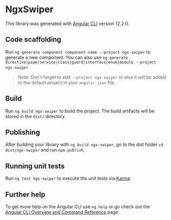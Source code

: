 # NgxSwiper

This library was generated with [Angular CLI](https://github.com/angular/angular-cli) version 12.2.0.

## Code scaffolding

Run `ng generate component component-name --project ngx-swiper` to generate a new component. You can also use `ng generate directive|pipe|service|class|guard|interface|enum|module --project ngx-swiper`.
> Note: Don't forget to add `--project ngx-swiper` or else it will be added to the default project in your `angular.json` file. 

## Build

Run `ng build ngx-swiper` to build the project. The build artifacts will be stored in the `dist/` directory.

## Publishing

After building your library with `ng build ngx-swiper`, go to the dist folder `cd dist/ngx-swiper` and run `npm publish`.

## Running unit tests

Run `ng test ngx-swiper` to execute the unit tests via [Karma](https://karma-runner.github.io).

## Further help

To get more help on the Angular CLI use `ng help` or go check out the [Angular CLI Overview and Command Reference](https://angular.io/cli) page.
